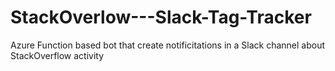 # StackOverlow---Slack-Tag-Tracker
Azure Function based bot that create notificitations in a Slack channel about StackOverflow activity
